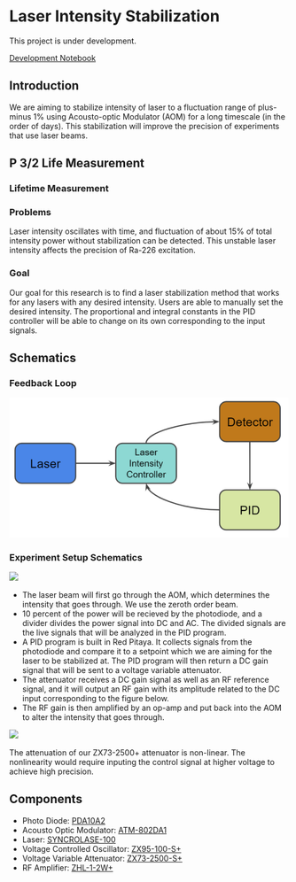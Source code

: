 # Laser Intensity Stabilization
This project is under development.

[Development Notebook](https://docs.google.com/document/d/1RtXi4E6TiI_Ld4MZSRgFrHrQVlKGbRzDl3qZmrDYwTk/edit#)

## Introduction

We are aiming to stabilize intensity of laser to a fluctuation range of plus-minus 1% using Acousto-optic Modulator (AOM) for a long timescale (in the order of days). This stabilization will improve the precision of experiments that use laser beams.

## P 3/2 Life Measurement
### Lifetime Measurement

### Problems
Laser intensity oscillates with time, and fluctuation of about 15% of total intensity power without stabilization can be detected. This unstable laser intensity affects the precision of Ra-226 excitation.

### Goal
Our goal for this research is to find a laser stabilization method that works for any lasers with any desired intensity. Users are able to manually set the desired intensity. The proportional and integral constants in the PID controller will be able to change on its own corresponding to the input signals.


## Schematics
### Feedback Loop
<img src="https://github.com/Jayich-Lab/laser_intensity_stabilization/blob/e3ffd6075bf42a9dc5e550fbc7e51a863ef81b96/feedback%20loop%20logic%20flow.png" width="600">

### Experiment Setup Schematics
<img src="https://github.com/vivian-liao/laser_intensity_stabilization/blob/00ad7da555807ec47b507d962022d027033bcd3a/Intensity%20stablization%20schematic%20iteration%201.jpg" width="800">

- The laser beam will first go through the AOM, which determines the intensity that goes through. We use the zeroth order beam. 
- 10 percent of the power will be recieved by the photodiode, and a divider divides the power signal into DC and AC. The divided signals are the live signals that will be analyzed in the PID program.
- A PID program is built in Red Pitaya. It collects signals from the photodiode and compare it to a setpoint which we are aiming for the laser to be stabilized at. The PID program will then return a DC gain signal that will be sent to a voltage variable attenuator.
- The attenuator receives a DC gain signal as well as an RF reference signal, and it will output an RF gain with its amplitude related to the DC input corresponding to the figure below.
- The RF gain is then amplified by an op-amp and put back into the AOM to alter the intensity that goes through.

<img src="https://github.com/vivian-liao/laser_intensity_stabilization/blob/f4062dce6361fdb36354567c01299cb552100ea4/Screen%20Shot%202021-04-20%20at%208.15.58%20AM.png" width="400">

The attenuation of our ZX73-2500+ attenuator is non-linear. The nonlinearity would require inputing the control signal at higher voltage to achieve high precision.

## Components

- Photo Diode: [PDA10A2](https://www.thorlabs.com/thorproduct.cfm?partnumber=PDA10A2)
- Acousto Optic Modulator: [ATM-802DA1](https://intraaction.com/wp-content/themes/Divi/pdf/ATMModSeries08991.pdf)
- Laser: [SYNCROLASE-100](https://en.yuyiparts.com/aerotech-syncrolase-100-helium-neon-laser.html)
- Voltage Controlled Oscillator: [ZX95-100-S+](https://www.minicircuits.com/WebStore/dashboard.html?model=ZX95-100-S%2B)
- Voltage Variable Attenuator: [ZX73-2500-S+](https://www.minicircuits.com/WebStore/dashboard.html?model=ZX73-2500-S%2B)
- RF Amplifier: [ZHL-1-2W+](https://www.minicircuits.com/WebStore/dashboard.html?model=ZHL-1-2W%2B)
